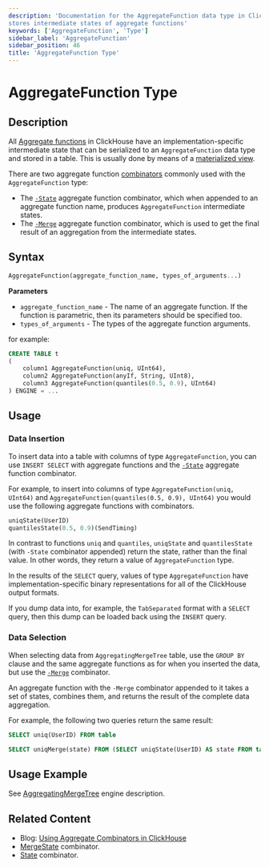 ```yaml
---
description: 'Documentation for the AggregateFunction data type in ClickHouse, which
stores intermediate states of aggregate functions'
keywords: ['AggregateFunction', 'Type']
sidebar_label: 'AggregateFunction'
sidebar_position: 46
title: 'AggregateFunction Type'
---
```


# AggregateFunction Type

## Description 

All [Aggregate functions](/sql-reference/aggregate-functions) in ClickHouse have
an implementation-specific intermediate state that can be serialized to an
`AggregateFunction` data type and stored in a table. This is usually done by 
means of a [materialized view](../../sql-reference/statements/create/view.md).

There are two aggregate function [combinators](/sql-reference/aggregate-functions/combinators)
commonly used with the `AggregateFunction` type:

- The [`-State`](/sql-reference/aggregate-functions/combinators#-state) aggregate function combinator, which when appended to an aggregate
  function name, produces `AggregateFunction` intermediate states.
- The [`-Merge`](/sql-reference/aggregate-functions/combinators#-merge) aggregate
  function combinator, which is used to get the final result of an aggregation 
  from the intermediate states.

## Syntax 

```sql
AggregateFunction(aggregate_function_name, types_of_arguments...)
```

**Parameters**

- `aggregate_function_name` - The name of an aggregate function. If the function 
   is parametric, then its parameters should be specified too.
- `types_of_arguments` - The types of the aggregate function arguments.

for example:

```sql
CREATE TABLE t
(
    column1 AggregateFunction(uniq, UInt64),
    column2 AggregateFunction(anyIf, String, UInt8),
    column3 AggregateFunction(quantiles(0.5, 0.9), UInt64)
) ENGINE = ...
```

## Usage 

### Data Insertion 

To insert data into a table with columns of type `AggregateFunction`, you can 
use `INSERT SELECT` with aggregate functions and the
[`-State`](/sql-reference/aggregate-functions/combinators#-state) aggregate 
function combinator.

For example, to insert into columns of type `AggregateFunction(uniq, UInt64)` and
`AggregateFunction(quantiles(0.5, 0.9), UInt64)` you would use the following 
aggregate functions with combinators.

```sql
uniqState(UserID)
quantilesState(0.5, 0.9)(SendTiming)
```

In contrast to functions `uniq` and `quantiles`, `uniqState` and `quantilesState`
(with `-State` combinator appended) return the state, rather than the final value.
In other words, they return a value of `AggregateFunction` type.

In the results of the `SELECT` query, values of type `AggregateFunction` have 
implementation-specific binary representations for all of the ClickHouse output
formats. 

If you dump data into, for example, the `TabSeparated` format with a `SELECT` 
query, then this dump can be loaded back using the `INSERT` query.

### Data Selection 

When selecting data from `AggregatingMergeTree` table, use the `GROUP BY` clause
and the same aggregate functions as for when you inserted the data, but use the 
[`-Merge`](/sql-reference/aggregate-functions/combinators#-merge) combinator.

An aggregate function with the `-Merge` combinator appended to it takes a set of 
states, combines them, and returns the result of the complete data aggregation.

For example, the following two queries return the same result:

```sql
SELECT uniq(UserID) FROM table

SELECT uniqMerge(state) FROM (SELECT uniqState(UserID) AS state FROM table GROUP BY RegionID)
```

## Usage Example 

See [AggregatingMergeTree](../../engines/table-engines/mergetree-family/aggregatingmergetree.md) engine description.

## Related Content 

- Blog: [Using Aggregate Combinators in ClickHouse](https://clickhouse.com/blog/aggregate-functions-combinators-in-clickhouse-for-arrays-maps-and-states)
- [MergeState](/sql-reference/aggregate-functions/combinators#-mergestate)
  combinator.
- [State](/sql-reference/aggregate-functions/combinators#-state) combinator.
